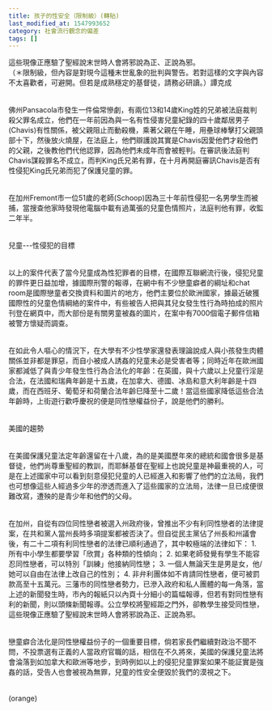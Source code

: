 ```yaml
---
title: 孩子的性安全（限制級）(轉貼)
last_modified_at: 1547993652
category: 社會流行觀念的偏差
tags: []
---
```


這些現像正應驗了聖經說末世時人會將邪說為正、正說為邪。<br>（＊限制級，但內容是對現今這種末世亂象的批判與警告。若對這樣的文字與內容不太喜歡者，可避開。但若是成熟穩定的基督徒，請務必研讀。）<!--more-->譚克成<br><br><br>佛州Pansacola市發生一件倫常慘劇，有兩位13和14歲King姓的兄弟被法庭裁判殺父罪名成立，他們在一年前因為與一名有性侵害兒童紀錄的四十歲鄰居男子(Chavis)有性關係，被父親阻止而動殺機，乘著父親在午睡，用壘球棒擊打父親頭部十下，然後放火燒屋，在法庭上，他們辯護說其實是Chavis因愛他們才殺他們的父親，之後教他們代他認罪，因為他們未成年而會被輕判。在審訊後法庭判Chavis謀殺罪名不成立，而判King氏兄弟有罪，在十月再開庭審訊Chavis是否有性侵犯King氏兄弟而犯了保護兒童的罪。<br><br><br>在加州Fremont市一位51歲的老師(Schoop)因為三十年前性侵犯一名男學生而被捕，當搜查他家時發現他電腦中載有過萬張的兒童色情照片，法庭判他有罪，收監二年半。<br><br><br>兒童---性侵犯的目標<br><br><br>以上的案件代表了當今兒童成為性犯罪者的目標，在國際互聯網流行後，侵犯兒童的罪件更日益加增，據國際刑警的報導，在網中有不少戀童癖者的綱址和chat room是國際戀童者交換資料和圖片的地方，他們主要位於歐洲國家，據最近破獲國際性的兒童色情綱絡的案件中，有些被告人把與其兒女發生性行為時拍成的照片刊登在網頁中，而大部份是有關男童被姦的圖片，在案中有7000個電子郵件信箱被警方懷疑而調查。<br><br><br>在如此令人嘔心的情況下，在大學有不少性學家還發表理論說成人與小孩發生肉體關係並非都是罪惡，而自小被成人誘姦的兒童未必是受害者等；同時近年在歐洲國家都減低了與青少年發生性行為合法化的年齡：在英國，與十六歲以上兒童行淫是合法，在法國和瑞典年齡是十五歲，在加拿大、德國、冰島和意大利年齡是十四歲，而在西班牙、葡萄牙和荷蘭合法年齡巳降至十二歲！當這些國家降低這些合法年齡時，上街遊行歡呼慶祝的便是同性戀權益份子，說是他們的勝利。<br><br><br>美國的趨勢<br><br><br>在美國保護兒童法定年齡還留在十八歲，為的是美國歷年來的總統和國會很多是基督徒，他們尚尊重聖經的教訓，而耶穌基督在聖經上也說兒童是神最重視的人，可是在上述國家中可以看到刻意侵犯兒童的人已經進入和影響了他們的立法局，我們也可想像這些人經過多少年的滲透而進入了這些國家的立法局，法律一旦已成便很難改寫，遭殃的是青少年和他們的父母。<br><br><br>在加州，自從有四位同性戀者被選入州政府後，曾推出不少有利同性戀者的法律提案，在共和黨人當州長時多項提案都被否決了。但自從民主黨佔了州長和州議會後，有二十二項有利同性戀者的法律已順利通過了，其中較極端的法律如下： 1. 所有中小學生都要學習「欣賞」各种類的性傾向； 2.  如果老師發覺有學生不能容忍同性戀者，可以特別「訓練」他接納同性戀； 3.  一個人無論天生是男是女，他/她可以自由在法律上改自己的性別； 4.  非弁利團体如不肯請同性戀者，便可被罰款高至十五萬元。三藩市的同性戀者勢力，已滲入政府和私人團體的每一角落，當上述的新聞發生時，市內的報紙只以內頁十分細小的篇幅報導，但若有對同性戀有利的新聞，則以頭條新聞報導。公立學校將聖經距之門外，卻教學生接受同性戀，這些現像正應驗了聖經說末世時人會將邪說為正、正說為邪。<br><br><br>戀童癖合法化是同性戀權益份子的一個重要目標，倘若家長們繼續對政治不聞不問，不投票選有正義的人當政府官職的話，相信在不久將來，美國的保護兒童法將會淪落到如加拿大和歐洲等地步，到時例如以上的侵犯兒童罪案如果不能証實是強姦的話，受告人也會被視為無罪，兒童的性安全便毀於我們的漠視之下。<br><br><br>(orange)	<br><br><p>&nbsp;</p><br><br>
